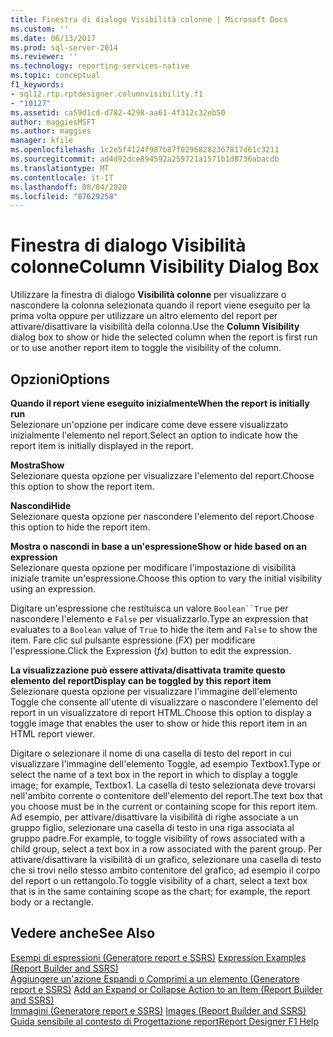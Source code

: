 ```yaml
---
title: Finestra di dialogo Visibilità colonne | Microsoft Docs
ms.custom: ''
ms.date: 06/13/2017
ms.prod: sql-server-2014
ms.reviewer: ''
ms.technology: reporting-services-native
ms.topic: conceptual
f1_keywords:
- sql12.rtp.rptdesigner.columnvisibility.f1
- "10127"
ms.assetid: ca59d1cd-d782-4298-aa61-4f312c32eb50
author: maggiesMSFT
ms.author: maggies
manager: kfile
ms.openlocfilehash: 1c2e5f4124f987b87f02968282367817d61c3211
ms.sourcegitcommit: ad4d92dce894592a259721a1571b1d8736abacdb
ms.translationtype: MT
ms.contentlocale: it-IT
ms.lasthandoff: 08/04/2020
ms.locfileid: "87629258"
---
```

# <a name="column-visibility-dialog-box"></a><span data-ttu-id="f3d84-102">Finestra di dialogo Visibilità colonne</span><span class="sxs-lookup"><span data-stu-id="f3d84-102">Column Visibility Dialog Box</span></span>
  <span data-ttu-id="f3d84-103">Utilizzare la finestra di dialogo **Visibilità colonne** per visualizzare o nascondere la colonna selezionata quando il report viene eseguito per la prima volta oppure per utilizzare un altro elemento del report per attivare/disattivare la visibilità della colonna.</span><span class="sxs-lookup"><span data-stu-id="f3d84-103">Use the **Column Visibility** dialog box to show or hide the selected column when the report is first run or to use another report item to toggle the visibility of the column.</span></span>  
  
## <a name="options"></a><span data-ttu-id="f3d84-104">Opzioni</span><span class="sxs-lookup"><span data-stu-id="f3d84-104">Options</span></span>  
 <span data-ttu-id="f3d84-105">**Quando il report viene eseguito inizialmente**</span><span class="sxs-lookup"><span data-stu-id="f3d84-105">**When the report is initially run**</span></span>  
 <span data-ttu-id="f3d84-106">Selezionare un'opzione per indicare come deve essere visualizzato inizialmente l'elemento nel report.</span><span class="sxs-lookup"><span data-stu-id="f3d84-106">Select an option to indicate how the report item is initially displayed in the report.</span></span>  
  
 <span data-ttu-id="f3d84-107">**Mostra**</span><span class="sxs-lookup"><span data-stu-id="f3d84-107">**Show**</span></span>  
 <span data-ttu-id="f3d84-108">Selezionare questa opzione per visualizzare l'elemento del report.</span><span class="sxs-lookup"><span data-stu-id="f3d84-108">Choose this option to show the report item.</span></span>  
  
 <span data-ttu-id="f3d84-109">**Nascondi**</span><span class="sxs-lookup"><span data-stu-id="f3d84-109">**Hide**</span></span>  
 <span data-ttu-id="f3d84-110">Selezionare questa opzione per nascondere l'elemento del report.</span><span class="sxs-lookup"><span data-stu-id="f3d84-110">Choose this option to hide the report item.</span></span>  
  
 <span data-ttu-id="f3d84-111">**Mostra o nascondi in base a un'espressione**</span><span class="sxs-lookup"><span data-stu-id="f3d84-111">**Show or hide based on an expression**</span></span>  
 <span data-ttu-id="f3d84-112">Selezionare questa opzione per modificare l'impostazione di visibilità iniziale tramite un'espressione.</span><span class="sxs-lookup"><span data-stu-id="f3d84-112">Choose this option to vary the initial visibility using an expression.</span></span>  
  
 <span data-ttu-id="f3d84-113">Digitare un'espressione che restituisca un valore `Boolean``True` per nascondere l'elemento e `False` per visualizzarlo.</span><span class="sxs-lookup"><span data-stu-id="f3d84-113">Type an expression that evaluates to a `Boolean` value of `True` to hide the item and `False` to show the item.</span></span> <span data-ttu-id="f3d84-114">Fare clic sul pulsante espressione (*FX*) per modificare l'espressione.</span><span class="sxs-lookup"><span data-stu-id="f3d84-114">Click the Expression (*fx*) button to edit the expression.</span></span>  
  
 <span data-ttu-id="f3d84-115">**La visualizzazione può essere attivata/disattivata tramite questo elemento del report**</span><span class="sxs-lookup"><span data-stu-id="f3d84-115">**Display can be toggled by this report item**</span></span>  
 <span data-ttu-id="f3d84-116">Selezionare questa opzione per visualizzare l'immagine dell'elemento Toggle che consente all'utente di visualizzare o nascondere l'elemento del report in un visualizzatore di report HTML.</span><span class="sxs-lookup"><span data-stu-id="f3d84-116">Choose this option to display a toggle image that enables the user to show or hide this report item in an HTML report viewer.</span></span>  
  
 <span data-ttu-id="f3d84-117">Digitare o selezionare il nome di una casella di testo del report in cui visualizzare l'immagine dell'elemento Toggle, ad esempio Textbox1.</span><span class="sxs-lookup"><span data-stu-id="f3d84-117">Type or select the name of a text box in the report in which to display a toggle image; for example, Textbox1.</span></span> <span data-ttu-id="f3d84-118">La casella di testo selezionata deve trovarsi nell'ambito corrente o contenitore dell'elemento del report.</span><span class="sxs-lookup"><span data-stu-id="f3d84-118">The text box that you choose must be in the current or containing scope for this report item.</span></span> <span data-ttu-id="f3d84-119">Ad esempio, per attivare/disattivare la visibilità di righe associate a un gruppo figlio, selezionare una casella di testo in una riga associata al gruppo padre.</span><span class="sxs-lookup"><span data-stu-id="f3d84-119">For example, to toggle visibility of rows associated with a child group, select a text box in a row associated with the parent group.</span></span> <span data-ttu-id="f3d84-120">Per attivare/disattivare la visibilità di un grafico, selezionare una casella di testo che si trovi nello stesso ambito contenitore del grafico, ad esempio il corpo del report o un rettangolo.</span><span class="sxs-lookup"><span data-stu-id="f3d84-120">To toggle visibility of a chart, select a text box that is in the same containing scope as the chart; for example, the report body or a rectangle.</span></span>  
  
## <a name="see-also"></a><span data-ttu-id="f3d84-121">Vedere anche</span><span class="sxs-lookup"><span data-stu-id="f3d84-121">See Also</span></span>  
 <span data-ttu-id="f3d84-122">[Esempi di espressioni &#40;Generatore report e SSRS&#41;](report-design/expression-examples-report-builder-and-ssrs.md) </span><span class="sxs-lookup"><span data-stu-id="f3d84-122">[Expression Examples &#40;Report Builder and SSRS&#41;](report-design/expression-examples-report-builder-and-ssrs.md) </span></span>  
 <span data-ttu-id="f3d84-123">[Aggiungere un'azione Espandi o Comprimi a un elemento &#40;Generatore report e SSRS&#41;](report-design/add-an-expand-or-collapse-action-to-an-item-report-builder-and-ssrs.md) </span><span class="sxs-lookup"><span data-stu-id="f3d84-123">[Add an Expand or Collapse Action to an Item &#40;Report Builder and SSRS&#41;](report-design/add-an-expand-or-collapse-action-to-an-item-report-builder-and-ssrs.md) </span></span>  
 <span data-ttu-id="f3d84-124">[Immagini &#40;Generatore report e SSRS&#41;](report-design/images-report-builder-and-ssrs.md) </span><span class="sxs-lookup"><span data-stu-id="f3d84-124">[Images &#40;Report Builder and SSRS&#41;](report-design/images-report-builder-and-ssrs.md) </span></span>  
 [<span data-ttu-id="f3d84-125">Guida sensibile al contesto di Progettazione report</span><span class="sxs-lookup"><span data-stu-id="f3d84-125">Report Designer F1 Help</span></span>](tools/report-designer-f1-help.md)  
  
  
